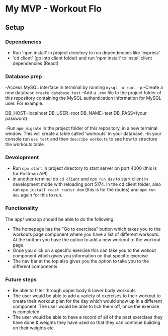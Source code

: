 # My MVP - Workout Flo

## Setup

### Dependencies

- Run 'npm install' in project directory to run dependencies like 'express'
- 'cd client' (go into client folder) and run 'npm install' to install client dependencies (React)

### Database prep

-Access MySQL interface in terminal by running `mysql -u root -p`
-Create a new database `create database test`
-Add a `.env` file to the project folder of this repository containing the MySQL authentication information for 
MySQL user. For example:

DB_HOST=localhost
DB_USER=root
DB_NAME=test
DB_PASS=(your password)

-Run `npm migrate` in the project folder of this repository, in a new terminal window. This will create a table called
'workouts' in your database.
-In your console run `use test` and then `describe workouts` to see how to structure the workouts table

### Devolopment

- Run `npm start` in project directory to start server on port 4000 (this is for Postman API)
- in another terminal do `cd client` and `npm run dev` to start client in development mode with reloading port 5174. In the cd client folder, also run `npm install react router dom` (this is for the routes) and `npm run dev` again for this to run.

### Functionality

The app/ webapp should be able to do the following:

- The homepage has the "Go to exercises" button which takes you to the workouts page component where you have a
list of different workouts. At the bottom you have the option to add a new workout to the workout page.
- Once you click on a specific exercise this can take you to the wokout component which gives you information on that specific exercise
- The nav bar at the top also gives you the option to take you to the different components

### Future steps

- Be able to filter through upper body & lower body workouts
- The user would be able to add a variety of exercises to their workout to create their workout plan for the day which would show up in a different component. The user would be able to tick them off, once the exercise is completed.
- The user would be able to have a record of all of the past exercises they have done & weights they have used so that they can continue building on their weights etc
